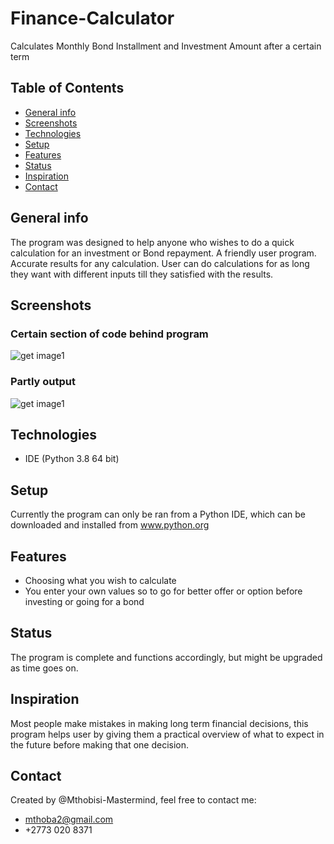 # Finance-Calculator
Calculates Monthly Bond Installment and Investment Amount after a certain term 

## Table of Contents
* [General info](#general-info)
* [Screenshots](#screenshots)
* [Technologies](#technologies)
* [Setup](#setup)
* [Features](#features)
* [Status](#status)
* [Inspiration](#inspiration)
* [Contact](#contact)

## General info
The program was designed to help anyone who wishes to do a quick calculation for an investment or Bond repayment.
A friendly user program.
Accurate results for any calculation.
User can do calculations for as long they want with different inputs till they satisfied with the results.

## Screenshots
### Certain section of code behind program
![get image1](https://github.com/Mthobisi-Mastermind/Screenshots/blob/master/Screenshot%202020-04-04%2012.18.02.png)

### Partly output
![get image1](https://github.com/Mthobisi-Mastermind/Screenshots/blob/master/Screenshot%202020-04-04%2012.19.38.png)

## Technologies
* IDE (Python 3.8 64 bit)

## Setup
Currently the program can only be ran from a Python IDE, which can be downloaded and installed from www.python.org

## Features
* Choosing what you wish to calculate
* You enter your own values so to go for better offer or option before investing or going for a bond
  
## Status
The program is complete and functions accordingly, but might be upgraded as time goes on.

## Inspiration
Most people make mistakes in making long term financial decisions, this program helps user by giving them a practical
overview of what to expect in the future before making that one decision.

## Contact
Created by @Mthobisi-Mastermind, feel free to contact me:
* mthoba2@gmail.com
* +2773 020 8371
